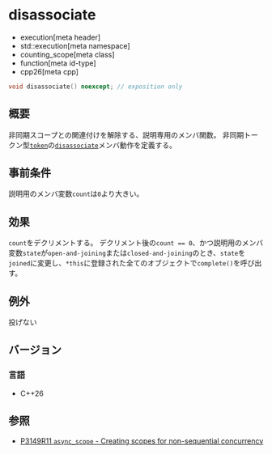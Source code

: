 # disassociate
* execution[meta header]
* std::execution[meta namespace]
* counting_scope[meta class]
* function[meta id-type]
* cpp26[meta cpp]

```cpp
void disassociate() noexcept; // exposition only
```

## 概要
非同期スコープとの関連付けを解除する、説明専用のメンバ関数。
非同期トークン型[`token`](token.md)の[`disassociate`](token/disassociate.md)メンバ動作を定義する。


## 事前条件
説明用のメンバ変数`count`は`0`より大きい。


## 効果
`count`をデクリメントする。
デクリメント後の`count == 0`、かつ説明用のメンバ変数`state`が`open-and-joining`または`closed-and-joining`のとき、`state`を`joined`に変更し、`*this`に登録された全てのオブジェクトで`complete()`を呼び出す。


## 例外
投げない


## バージョン
### 言語
- C++26


## 参照
- [P3149R11 `async_scope` - Creating scopes for non-sequential concurrency](https://open-std.org/jtc1/sc22/wg21/docs/papers/2025/p3149r11.html)
